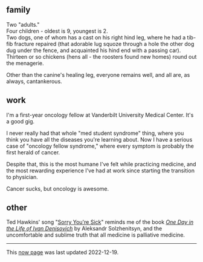 ## family

Two "adults."  
Four children - oldest is 9, youngest is 2.  
Two dogs, one of whom has a cast on his right hind leg,
where he had a tib-fib fracture repaired 
(that adorable lug squoze through a hole the other dog dug under the fence,
and acquainted his hind end with a passing car).  
Thirteen or so chickens 
(hens all - the roosters found new homes) 
round out the menagerie.

Other than the canine's healing leg, everyone remains well, 
and all are, as always, cantankerous.


## work

I'm a first-year oncology fellow at Vanderbilt University Medical Center.
It's a good gig. 

I never really had that whole "med student syndrome" thing,
where you think you have all the diseases you're learning about.
Now I have a serious case of "oncology fellow syndrome," 
where every symptom is probably the first herald of cancer.

Despite that, this is the most humane I've felt while practicing medicine,
and the most rewarding experience I've had at work 
since starting the transition to physician.

Cancer sucks, but oncology is awesome. 


## other

Ted Hawkins' song "[Sorry You're Sick](https://youtu.be/jTO-zb6XTzg)" 
reminds me of the book 
[*One Day in the Life of Ivan Denisovich*](https://en.wikipedia.org/wiki/One_Day_in_the_Life_of_Ivan_Denisovich)
by Aleksandr Solzhenitsyn,
and the uncomfortable and sublime truth that all medicine is palliative medicine.

- - -

This [now page](https://nownownow.com/about) was last updated 2022-12-19.
